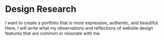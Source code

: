 # Design Research

I want to create a portfolio that is more expressive, authentic, and beautiful. Here, I will write what my observations and reflections of website design features that are common or resonate with me.

